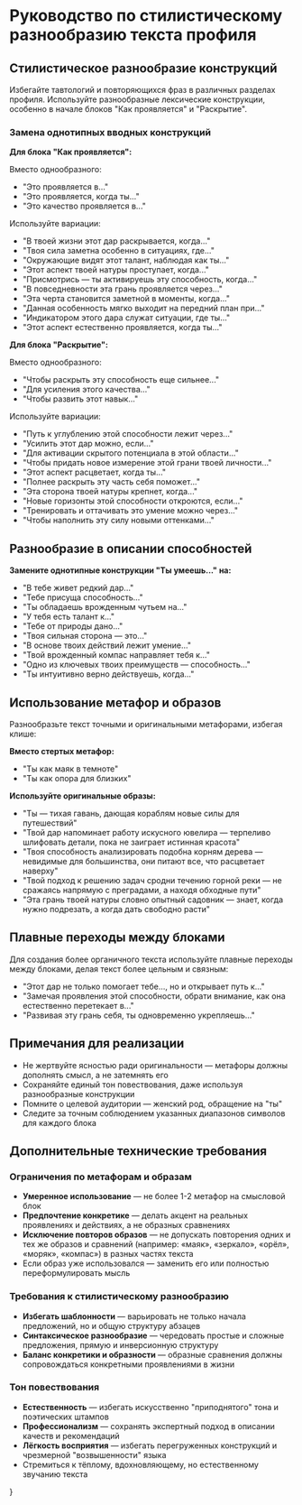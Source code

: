 # Руководство по стилистическому разнообразию текста профиля

## Стилистическое разнообразие конструкций

Избегайте тавтологий и повторяющихся фраз в различных разделах профиля. Используйте разнообразные лексические конструкции, особенно в начале блоков "Как проявляется" и "Раскрытие".

### Замена однотипных вводных конструкций

**Для блока "Как проявляется":**

Вместо однообразного:
- "Это проявляется в..."
- "Это проявляется, когда ты..."
- "Это качество проявляется в..."

Используйте вариации:
- "В твоей жизни этот дар раскрывается, когда..."
- "Твоя сила заметна особенно в ситуациях, где..."
- "Окружающие видят этот талант, наблюдая как ты..."
- "Этот аспект твоей натуры проступает, когда..."
- "Присмотрись — ты активируешь эту способность, когда..."
- "В повседневности эта грань проявляется через..."
- "Эта черта становится заметной в моменты, когда..."
- "Данная особенность мягко выходит на передний план при..."
- "Индикатором этого дара служат ситуации, где ты..."
- "Этот аспект естественно проявляется, когда ты..."

**Для блока "Раскрытие":**

Вместо однообразного:
- "Чтобы раскрыть эту способность еще сильнее..."
- "Для усиления этого качества..."
- "Чтобы развить этот навык..."

Используйте вариации:
- "Путь к углублению этой способности лежит через..."
- "Усилить этот дар можно, если..."
- "Для активации скрытого потенциала в этой области..."
- "Чтобы придать новое измерение этой грани твоей личности..."
- "Этот аспект расцветает, когда ты..."
- "Полнее раскрыть эту часть себя поможет..."
- "Эта сторона твоей натуры крепнет, когда..."
- "Новые горизонты этой способности откроются, если..."
- "Тренировать и оттачивать это умение можно через..."
- "Чтобы наполнить эту силу новыми оттенками..."

## Разнообразие в описании способностей

**Замените однотипные конструкции "Ты умеешь..." на:**
- "В тебе живет редкий дар..."
- "Тебе присуща способность..."
- "Ты обладаешь врожденным чутьем на..."
- "У тебя есть талант к..."
- "Тебе от природы дано..."
- "Твоя сильная сторона — это..."
- "В основе твоих действий лежит умение..."
- "Твой врожденный компас направляет тебя к..."
- "Одно из ключевых твоих преимуществ — способность..."
- "Ты интуитивно верно действуешь, когда..."

## Использование метафор и образов

Разнообразьте текст точными и оригинальными метафорами, избегая клише:

**Вместо стертых метафор:**
- "Ты как маяк в темноте"
- "Ты как опора для близких"

**Используйте оригинальные образы:**
- "Ты — тихая гавань, дающая кораблям новые силы для путешествий"
- "Твой дар напоминает работу искусного ювелира — терпеливо шлифовать детали, пока не заиграет истинная красота"
- "Твоя способность анализировать подобна корням дерева — невидимые для большинства, они питают все, что расцветает наверху"
- "Твой подход к решению задач сродни течению горной реки — не сражаясь напрямую с преградами, а находя обходные пути"
- "Эта грань твоей натуры словно опытный садовник — знает, когда нужно подрезать, а когда дать свободно расти"

## Плавные переходы между блоками

Для создания более органичного текста используйте плавные переходы между блоками, делая текст более цельным и связным:

- "Этот дар не только помогает тебе..., но и открывает путь к..."
- "Замечая проявления этой способности, обрати внимание, как она естественно перетекает в..."
- "Развивая эту грань себя, ты одновременно укрепляешь..."

## Примечания для реализации

- Не жертвуйте ясностью ради оригинальности — метафоры должны дополнять смысл, а не затемнять его
- Сохраняйте единый тон повествования, даже используя разнообразные конструкции
- Помните о целевой аудитории — женский род, обращение на "ты"
- Следите за точным соблюдением указанных диапазонов символов для каждого блока

## Дополнительные технические требования

### Ограничения по метафорам и образам
- **Умеренное использование** — не более 1-2 метафор на смысловой блок
- **Предпочтение конкретике** — делать акцент на реальных проявлениях и действиях, а не образных сравнениях
- **Исключение повторов образов** — не допускать повторения одних и тех же образов и сравнений (например: «маяк», «зеркало», «орёл», «моряк», «компас») в разных частях текста
- Если образ уже использовался — заменить его или полностью переформулировать мысль

### Требования к стилистическому разнообразию
- **Избегать шаблонности** — варьировать не только начала предложений, но и общую структуру абзацев
- **Синтаксическое разнообразие** — чередовать простые и сложные предложения, прямую и инверсионную структуру
- **Баланс конкретики и образности** — образные сравнения должны сопровождаться конкретными проявлениями в жизни

### Тон повествования
- **Естественность** — избегать искусственно "приподнятого" тона и поэтических штампов
- **Профессионализм** — сохранять экспертный подход в описании качеств и рекомендаций
- **Лёгкость восприятия** — избегать перегруженных конструкций и чрезмерной "возвышенности" языка
- Стремиться к тёплому, вдохновляющему, но естественному звучанию текста

} 